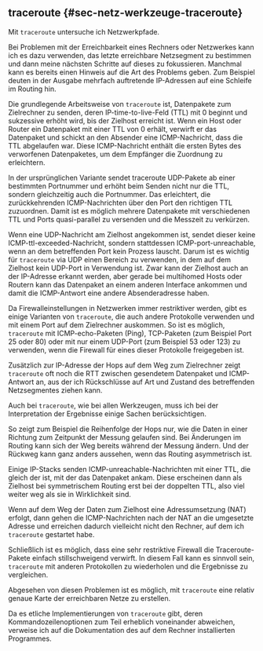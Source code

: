 
## traceroute {#sec-netz-werkzeuge-traceroute}

Mit `traceroute` untersuche ich Netzwerkpfade.

Bei Problemen mit der Erreichbarkeit eines Rechners oder Netzwerkes kann ich
es dazu verwenden, das letzte erreichbare Netzsegment zu bestimmen und dann
meine nächsten Schritte auf dieses zu fokussieren.
Manchmal kann es bereits einen Hinweis auf die Art des Problems geben.
Zum Beispiel deuten in der Ausgabe mehrfach auftretende IP-Adressen auf eine
Schleife im Routing hin.

Die grundlegende Arbeitsweise von `traceroute` ist, Datenpakete zum
Zielrechner zu senden, deren IP-time-to-live-Feld (TTL) mit 0 beginnt und
sukzessive erhöht wird, bis der Zielhost erreicht ist.
Wenn ein Host oder Router ein Datenpaket mit einer TTL von 0 erhält,
verwirft er das Datenpaket und schickt an den Absender eine ICMP-Nachricht,
dass die TTL abgelaufen war.
Diese ICMP-Nachricht enthält die ersten Bytes des verworfenen Datenpaketes,
um dem Empfänger die Zuordnung zu erleichtern.

In der ursprünglichen Variante sendet traceroute UDP-Pakete ab einer
bestimmten Portnummer und erhöht beim Senden nicht nur die TTL, sondern
gleichzeitig auch die Portnummer.
Das erleichtert, die zurückkehrenden ICMP-Nachrichten über den Port den
richtigen TTL zuzuordnen.
Damit ist es möglich mehrere Datenpakete mit verschiedenen TTL und Ports
quasi-parallel zu versenden und die Messzeit zu verkürzen.

Wenn eine UDP-Nachricht am Zielhost angekommen ist, sendet dieser keine
ICMP-ttl-exceeded-Nachricht, sondern stattdessen ICMP-port-unreachable, wenn
an dem betreffenden Port kein Prozess lauscht.
Darum ist es wichtig für `traceroute` via UDP einen Bereich zu verwenden,
in dem auf dem Zielhost kein UDP-Port in Verwendung ist.
Zwar kann der Zielhost auch an der IP-Adresse erkannt werden, aber gerade bei
multihomed Hosts oder Routern kann das Datenpaket an einem anderen Interface
ankommen und damit die ICMP-Antwort eine andere Absenderadresse haben.

Da Firewalleinstellungen in Netzwerken immer restriktiver werden, gibt es
einige Varianten von `traceroute`, die auch andere Protokolle verwenden und
mit einem Port auf dem Zielrechner auskommen. So ist es möglich, `traceroute`
mit ICMP-echo-Paketen (Ping), TCP-Paketen (zum Beispiel Port 25 oder 80)
oder mit nur einem UDP-Port (zum Beispiel 53 oder 123) zu verwenden, wenn
die Firewall für eines dieser Protokolle freigegeben ist.

Zusätzlich zur IP-Adresse der Hops auf dem Weg zum Zielrechner zeigt
`traceroute` oft noch die RTT zwischen gesendetem Datenpaket und ICMP-Antwort
an, aus der ich Rückschlüsse auf Art und Zustand des betreffenden
Netzsegmentes ziehen kann.

Auch bei `traceroute`, wie bei allen Werkzeugen, muss ich bei der
Interpretation der Ergebnisse einige Sachen berücksichtigen.

So zeigt zum Beispiel die Reihenfolge der Hops nur, wie die Daten in einer
Richtung zum Zeitpunkt der Messung gelaufen sind. Bei Änderungen im Routing
kann sich der Weg bereits während der Messung ändern. Und der Rückweg kann
ganz anders aussehen, wenn das Routing asymmetrisch ist.

Einige IP-Stacks senden ICMP-unreachable-Nachrichten mit einer TTL, die
gleich der ist, mit der das Datenpaket ankam.
Diese erscheinen dann als Zielhost bei symmetrischem Routing erst bei der
doppelten TTL, also viel weiter weg als sie in Wirklichkeit sind.

Wenn auf dem Weg der Daten zum Zielhost eine Adressumsetzung (NAT) erfolgt,
dann gehen die ICMP-Nachrichten nach der NAT an die umgesetzte Adresse und
erreichen dadurch vielleicht nicht den Rechner, auf dem ich `traceroute`
gestartet habe.

Schließlich ist es möglich, dass eine sehr restriktive Firewall die
Traceroute-Pakete einfach stillschweigend verwirft. In diesem Fall kann es
sinnvoll sein, `traceroute` mit anderen Protokollen zu wiederholen und die
Ergebnisse zu vergleichen.

Abgesehen von diesen Problemen ist es möglich, mit `traceroute` eine
relativ genaue Karte der erreichbaren Netze zu erstellen.

Da es etliche Implementierungen von `traceroute` gibt, deren
Kommandozeilenoptionen zum Teil erheblich voneinander abweichen, verweise
ich auf die Dokumentation des auf dem Rechner installierten Programmes.

